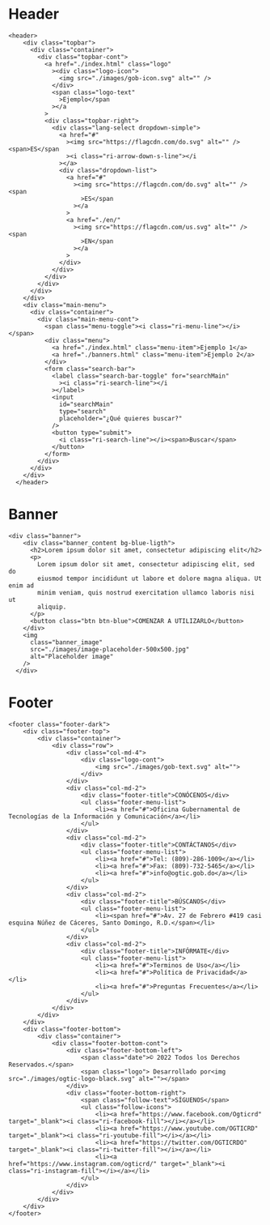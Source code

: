 # Header

    <header>
        <div class="topbar">
          <div class="container">
            <div class="topbar-cont">
              <a href="./index.html" class="logo"
                ><div class="logo-icon">
                  <img src="./images/gob-icon.svg" alt="" />
                </div>
                <span class="logo-text"
                  >Ejemplo</span
                ></a
              >
              <div class="topbar-right">
                <div class="lang-select dropdown-simple">
                  <a href="#"
                    ><img src="https://flagcdn.com/do.svg" alt="" /><span>ES</span
                    ><i class="ri-arrow-down-s-line"></i
                  ></a>
                  <div class="dropdown-list">
                    <a href="#"
                      ><img src="https://flagcdn.com/do.svg" alt="" /><span
                        >ES</span
                      ></a
                    >
                    <a href="./en/"
                      ><img src="https://flagcdn.com/us.svg" alt="" /><span
                        >EN</span
                      ></a
                    >
                  </div>
                </div>
              </div>
            </div>
          </div>
        </div>
        <div class="main-menu">
          <div class="container">
            <div class="main-menu-cont">
              <span class="menu-toggle"><i class="ri-menu-line"></i></span>
              <div class="menu">
                <a href="./index.html" class="menu-item">Ejemplo 1</a>
                <a href="./banners.html" class="menu-item">Ejemplo 2</a>
              </div>
              <form class="search-bar">
                <label class="search-bar-toggle" for="searchMain"
                  ><i class="ri-search-line"></i
                ></label>
                <input
                  id="searchMain"
                  type="search"
                  placeholder="¿Qué quieres buscar?"
                />
                <button type="submit">
                  <i class="ri-search-line"></i><span>Buscar</span>
                </button>
              </form>
            </div>
          </div>
        </div>
      </header>

# Banner

    <div class="banner">
        <div class="banner_content bg-blue-ligth">
          <h2>Lorem ipsum dolor sit amet, consectetur adipiscing elit</h2>
          <p>
            Lorem ipsum dolor sit amet, consectetur adipiscing elit, sed do
            eiusmod tempor incididunt ut labore et dolore magna aliqua. Ut enim ad
            minim veniam, quis nostrud exercitation ullamco laboris nisi ut
            aliquip.
          </p>
          <button class="btn btn-blue">COMENZAR A UTILIZARLO</button>
        </div>
        <img
          class="banner_image"
          src="./images/image-placeholder-500x500.jpg"
          alt="Placeholder image"
        />
      </div>

# Footer

    <footer class="footer-dark">
        <div class="footer-top">
            <div class="container">
                <div class="row">
                    <div class="col-md-4">
                        <div class="logo-cont">
                            <img src="./images/gob-text.svg" alt="">
                        </div>
                    </div>
                    <div class="col-md-2">
                        <div class="footer-title">CONÓCENOS</div>
                        <ul class="footer-menu-list">
                            <li><a href="#">Oficina Gubernamental de Tecnologías de la Información y Comunicación</a></li>
                        </ul>
                    </div>
                    <div class="col-md-2">
                        <div class="footer-title">CONTÁCTANOS</div>
                        <ul class="footer-menu-list">
                            <li><a href="#">Tel: (809)-286-1009</a></li>
                            <li><a href="#">Fax: (809)-732-5465</a></li>
                            <li><a href="#">info@ogtic.gob.do</a></li>
                        </ul>
                    </div>
                    <div class="col-md-2">
                        <div class="footer-title">BÚSCANOS</div>
                        <ul class="footer-menu-list">
                            <li><span href="#">Av. 27 de Febrero #419 casi esquina Núñez de Cáceres, Santo Domingo, R.D.</span></li>
                        </ul>
                    </div>
                    <div class="col-md-2">
                        <div class="footer-title">INFÓRMATE</div>
                        <ul class="footer-menu-list">
                            <li><a href="#">Terminos de Uso</a></li>
                            <li><a href="#">Política de Privacidad</a></li>
                            <li><a href="#">Preguntas Frecuentes</a></li>
                        </ul>
                    </div>
                </div>
            </div>
        </div>
        <div class="footer-bottom">
            <div class="container">
                <div class="footer-bottom-cont">
                    <div class="footer-bottom-left">
                        <span class="date">© 2022 Todos los Derechos Reservados.</span>
                        <span class="logo"> Desarrollado por<img src="./images/ogtic-logo-black.svg" alt=""></span>
                    </div>
                    <div class="footer-bottom-right">
                        <span class="follow-text">SÍGUENOS</span>
                        <ul class="follow-icons">
                            <li><a href="https://www.facebook.com/Ogticrd" target="_blank"><i class="ri-facebook-fill"></i></a></li>
                            <li><a href="https://www.youtube.com/OGTICRD" target="_blank"><i class="ri-youtube-fill"></i></a></li>
                            <li><a href="https://twitter.com/OGTICRDO" target="_blank"><i class="ri-twitter-fill"></i></a></li>
                            <li><a href="https://www.instagram.com/ogticrd/" target="_blank"><i class="ri-instagram-fill"></i></a></li>
                        </ul>
                    </div>
                </div>
            </div>
        </div>
    </footer>
